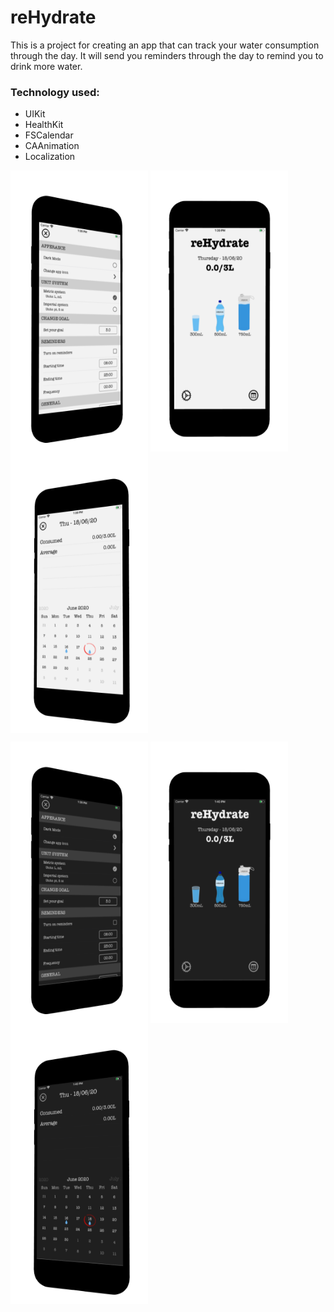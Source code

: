 # reHydrate

This is a project for creating an app that can track your water consumption through the day. It will send you reminders through the day to remind you to drink more water.

### Technology used:
- UIKit
- HealthKit
- FSCalendar
- CAAnimation
- Localization

<a href="url"><img src="/mockups/settings-screen-white-mockup.png" align="center" height="450" width="220"></a> <a href="url"><img src="/mockups/main-screen-white-mockup.png" align="center" height="450" width="220"></a> <a href="url"><img src="/mockups/calendar-screen-white-mockup.png" align="center" height="450" width="220"></a> 

<a href="url"><img src="/mockups/settings-screen-dark-mockup.png" align="center" height="450" width="220"></a> <a href="url"><img src="/mockups/main-screen-dark-mockup.png" align="center" height="450" width="220"></a> <a href="url"><img src="/mockups/calendar-screen-dark-mockup.png" align="center" height="450" width="220"></a> 
